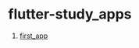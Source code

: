 # flutter-study_apps

1. [first_app](https://github.com/baeseonghyeon/flutter-study_apps-/tree/main/first_app)
